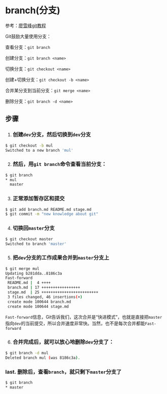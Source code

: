 # branch(分支)

参考：[廖雪峰git教程](https://www.liaoxuefeng.com/wiki/0013739516305929606dd18361248578c67b8067c8c017b000/001375840038939c291467cc7c747b1810aab2fb8863508000)

Git鼓励大量使用分支：

查看分支：`git branch`

创建分支：`git branch <name>`

切换分支：`git checkout <name>`

创建+切换分支：`git checkout -b <name>`

合并某分支到当前分支：`git merge <name>`

删除分支：`git branch -d <name>`

## 步骤

1. ### 创建`dev`分支，然后切换到`dev`分支

```bash
$ git checkout -b mul
Switched to a new branch 'mul'
```

2. ### 然后，用`git branch`命令查看当前分支：

```bash
$ git branch
* mul
  master
```

3. ### 正常添加暂存区和提交

```bash
$ git add branch.md README.md stage.md
$ git commit -m "new knowledge about git"
```

4. ### 切换回`master`分支

```bash
$ git checkout master
Switched to branch 'master'
```

5. ### 把`dev`分支的工作成果合并到`master`分支上

```bash
$ git merge mul
Updating b281dda..8186c3a
Fast-forward
 README.md |  4 ++++
 branch.md | 17 +++++++++++++++++
 stage.md  | 25 +++++++++++++++++++++++++
 3 files changed, 46 insertions(+)
 create mode 100644 branch.md
 create mode 100644 stage.md
```

`Fast-forward`信息，Git告诉我们，这次合并是“快进模式”，也就是直接把`master`指向`dev`的当前提交，所以合并速度非常快。当然，也不是每次合并都能`Fast-forward`

6. ### 合并完成后，就可以放心地删除`dev`分支了：

```bash
$ git branch -d mul
Deleted branch mul (was 8186c3a).
```

### last. 删除后，查看`branch`，就只剩下`master`分支了

```bash
$ git branch
* master
```

